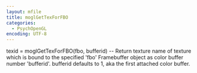 ```yaml
---
layout: mfile
title: moglGetTexForFBO
categories:
  - PsychOpenGL
encoding: UTF-8
---
```


texid = moglGetTexForFBO(fbo, bufferid) -- Return texture name of texture which is
bound to the specified 'fbo' Framebuffer object as color buffer number 'bufferid'.
bufferid defaults to 1, aka the first attached color buffer.